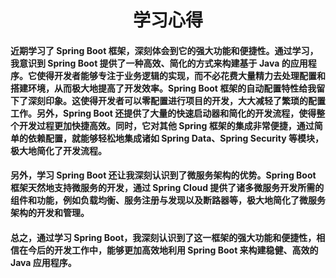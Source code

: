 # <center>**学习心得**
#### 近期学习了 Spring Boot 框架，深刻体会到它的强大功能和便捷性。通过学习，我意识到 Spring Boot 提供了一种高效、简化的方式来构建基于 Java 的应用程序。它使得开发者能够专注于业务逻辑的实现，而不必花费大量精力去处理配置和搭建环境，从而极大地提高了开发效率。Spring Boot 框架的自动配置特性给我留下了深刻印象。这使得开发者可以零配置进行项目的开发，大大减轻了繁琐的配置工作。另外，Spring Boot 还提供了大量的快速启动器和简化的开发流程，使得整个开发过程更加快捷高效。同时，它对其他 Spring 框架的集成非常便捷，通过简单的依赖配置，就能够轻松地集成诸如 Spring Data、Spring Security 等模块，极大地简化了开发流程。
#### 另外，学习 Spring Boot 还让我深刻认识到了微服务架构的优势。Spring Boot 框架天然地支持微服务的开发，通过 Spring Cloud 提供了诸多微服务开发所需的组件和功能，例如负载均衡、服务注册与发现以及断路器等，极大地简化了微服务架构的开发和管理。
#### 总之，通过学习 Spring Boot，我深刻认识到了这一框架的强大功能和便捷性，相信在今后的开发工作中，能够更加高效地利用 Spring Boot 来构建稳健、高效的 Java 应用程序。